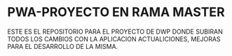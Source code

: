 # PWA-PROYECTO EN RAMA MASTER
ESTE ES EL REPOSITORIO PARA EL PROYECTO DE DWP DONDE SUBIRAN TODOS LOS CAMBIOS CON LA APLICACION 
ACTUALICIONES, MEJORAS PARA EL DESARROLLO DE LA MISMA.
